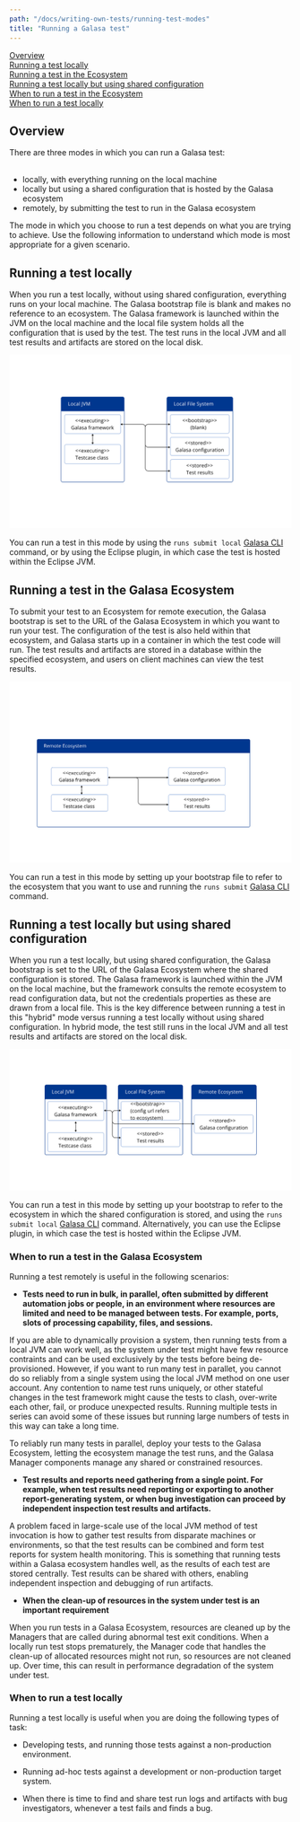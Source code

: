 ```yaml
---
path: "/docs/writing-own-tests/running-test-modes"
title: "Running a Galasa test"
---
```


[Overview](#overview)<br>
[Running a test locally](#locally)<br>
[Running a test in the Ecosystem](#remotely)<br>
[Running a test locally but using shared configuration](#hybrid)<br>
[When to run a test in the Ecosystem](#whenremote)<br>
[When to run a test locally](#whenlocal)<br>



## <a name="overview"></a>Overview

There are three modes in which you can run a Galasa test:<br><br>
-  locally, with everything running on the local machine<br>
-  locally but using a shared configuration that is hosted by the Galasa ecosystem<br>
-  remotely, by submitting the test to run in the Galasa ecosystem<br> 


The mode in which you choose to run a test depends on what you are trying to achieve. Use the following information to understand which mode is most appropriate for a given scenario. 


## <a name="locally"></a>Running a test locally


When you run a test locally, without using shared configuration, everything runs on your local machine. The Galasa bootstrap file is blank and makes no reference to an ecosystem. The Galasa framework is launched within the JVM on the local machine and the local file system holds all the configuration that is used by the test. The test runs in the local JVM and all test results and artifacts are stored on the local disk. 

![running in local mode:](running-local.svg)

You can run a test in this mode by using the `runs submit local` <a href="https://github.com/galasa-dev/cli/blob/main/docs/generated/galasactl_runs_submit_local.md" target="_blank"> Galasa CLI</a> command, or by using the Eclipse plugin, in which case the test is hosted within the Eclipse JVM.


## <a name="remotely"></a>Running a test in the Galasa Ecosystem

To submit your test to an Ecosystem for remote execution, the Galasa bootstrap is set to the URL of the Galasa Ecosystem in which you want to run your test. The configuration of the test is also held within that ecosystem, and Galasa starts up in a container in which the test code will run. The test results and artifacts are stored in a database within the specified ecosystem, and users on client machines can view the test results. 


![running remotely:](run-remote.svg)

You can run a test in this mode by setting up your bootstrap file to refer to the ecosystem that you want to use and running the `runs submit` <a href="https://github.com/galasa-dev/cli/blob/main/docs/generated/galasactl_runs_submit.md" target="_blank"> Galasa CLI</a> command.

## <a name="hybrid"></a>Running a test locally but using shared configuration

When you run a test locally, but using shared configuration, the Galasa bootstrap is set to the URL of the Galasa Ecosystem where the shared configuration is stored. The Galasa framework is launched within the JVM on the local machine, but the framework consults the remote ecosystem to read configuration data, but not the credentials properties as these are drawn from a local file. This is the key difference between running a test in this "hybrid" mode versus running a test locally without using shared configuration. In hybrid mode, the test still runs in the local JVM and all test results and artifacts are stored on the local disk. 


![running in local mode with shared configuration:](hybridrunmode.svg)

You can run a test in this mode by setting up your bootstrap to refer to the ecosystem in which the shared configuration is stored, and using the `runs submit local` <a href="https://github.com/galasa-dev/cli/blob/main/docs/generated/galasactl_runs_submit_local.md" target="_blank"> Galasa CLI</a> command. Alternatively, you can use the Eclipse plugin, in which case the test is hosted within the Eclipse JVM.

### <a name="whenremote"></a>When to run a test in the Galasa Ecosystem

Running a test remotely is useful in the following scenarios:


- <b>Tests need to run in bulk, in parallel, often submitted by different automation jobs or people, in an environment where resources are limited and need to be managed between tests. For example, ports, slots of processing capability, files, and sessions.</b> 

If you are able to dynamically provision a system, then running tests from a local JVM can work well, as the system under test might have few resource contraints and can be used exclusively by the tests before being de-provisioned. However, if you want to run many test in parallet, you cannot do so reliably from a single system using the local JVM method on one user account. Any contention to name test runs uniquely, or other stateful changes in the test framework might cause the tests to clash, over-write each other, fail, or produce unexpected results. Running multiple tests in series can avoid some of these issues but running large numbers of tests in this way can take a long time. 

To reliably run many tests in parallel, deploy your tests to the Galasa Ecosystem, letting the ecosystem manage the test runs, and the Galasa Manager components manage any shared or constrained resources. 

- <b>Test results and reports need gathering from a single point. For example, when test results need reporting or exporting to another report-generating system, or when bug investigation can proceed by independent inspection test results and artifacts.</b>

A problem faced in large-scale use of the local JVM method of test invocation is how to gather test results from disparate machines or environments, so that the test results can be combined and form test reports for system health monitoring. This is something that running tests within a Galasa ecosystem handles well, as the results of each test are stored centrally. Test results can be shared with others, enabling independent inspection and debugging of run artifacts. 

- <b>When the clean-up of resources in the system under test is an important requirement</b>

When you run tests in a Galasa Ecosystem, resources are cleaned up by the Managers that are called during abnormal test exit conditions. When a locally run test stops prematurely, the Manager code that handles the clean-up of allocated resources might not run, so resources are not cleaned up. Over time, this can result in performance degradation of the system under test. 


### <a name="whenlocal"></a>When to run a test locally

Running a test locally is useful when you are doing the following types of task:

- Developing tests, and running those tests against a non-production environment.

- Running ad-hoc tests against a development or non-production target system.

- When there is time to find and share test run logs and artifacts with bug investigators, whenever a test fails and finds a bug.


